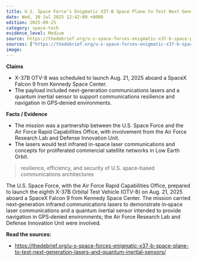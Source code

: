 ```yaml
---
title: U.S. Space Force’s Enigmatic X37-B Space Plane to Test Next Generation Lasers and Quantum Inertial Sensors
date: Wed, 30 Jul 2025 12:42:09 +0000
edition: 2025-09-25
category: space-tech
evidence_level: Medium
source: https://thedebrief.org/u-s-space-forces-enigmatic-x37-b-space-plane-to-test-next-generation-lasers-and-quantum-inertial-sensors/
sources: ["https://thedebrief.org/u-s-space-forces-enigmatic-x37-b-space-plane-to-test-next-generation-lasers-and-quantum-inertial-sensors/"]
image: 
---
```



**Claims**
- X-37B OTV-8 was scheduled to launch Aug. 21, 2025 aboard a SpaceX Falcon 9 from Kennedy Space Center.
- The payload included next-generation communications lasers and a quantum inertial sensor to support communications resilience and navigation in GPS‑denied environments.

**Facts / Evidence**
- The mission was a partnership between the U.S. Space Force and the Air Force Rapid Capabilities Office, with involvement from the Air Force Research Lab and Defense Innovation Unit.
- The lasers would test infrared in-space laser communications and concepts for proliferated commercial satellite networks in Low Earth Orbit.

> resilience, efficiency, and security of U.S. space-based communications architectures

The U.S. Space Force, with the Air Force Rapid Capabilities Office, prepared to launch the eighth X-37B Orbital Test Vehicle (OTV-8) on Aug. 21, 2025 aboard a SpaceX Falcon 9 from Kennedy Space Center. The mission carried next‑generation infrared communications lasers to demonstrate in‑space laser communications and a quantum inertial sensor intended to provide navigation in GPS‑denied environments; the Air Force Research Lab and Defense Innovation Unit were involved.

**Read the sources:**  
- https://thedebrief.org/u-s-space-forces-enigmatic-x37-b-space-plane-to-test-next-generation-lasers-and-quantum-inertial-sensors/
